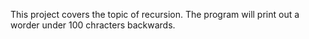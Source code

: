 This project covers the topic of recursion. The program will print out a worder under 100 chracters backwards.
